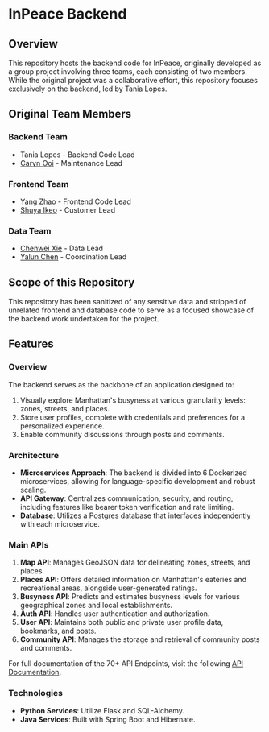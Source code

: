 # InPeace Backend

## Overview

This repository hosts the backend code for InPeace, originally developed as a group project involving three teams, each consisting of two members. While the original project was a collaborative effort, this repository focuses exclusively on the backend, led by Tania Lopes.

## Original Team Members

### Backend Team
- Tania Lopes - Backend Code Lead
- [Caryn Ooi](https://github.com/CarynOoi) - Maintenance Lead

### Frontend Team
- [Yang Zhao](https://github.com/YaaangZ) - Frontend Code Lead
- [Shuya Ikeo](https://github.com/shuyaaaaaaa/shuyaaaaaaa) - Customer Lead

### Data Team
- [Chenwei Xie](https://github.com/DVv66) - Data Lead
- [Yalun Chen](https://github.com/C-Cecilia) - Coordination Lead

## Scope of this Repository

This repository has been sanitized of any sensitive data and stripped of unrelated frontend and database code to serve as a focused showcase of the backend work undertaken for the project.

## Features

### Overview

The backend serves as the backbone of an application designed to:
1. Visually explore Manhattan's busyness at various granularity levels: zones, streets, and places.
2. Store user profiles, complete with credentials and preferences for a personalized experience.
3. Enable community discussions through posts and comments.

### Architecture

- **Microservices Approach**: The backend is divided into 6 Dockerized microservices, allowing for language-specific development and robust scaling.
- **API Gateway**: Centralizes communication, security, and routing, including features like bearer token verification and rate limiting.
- **Database**: Utilizes a Postgres database that interfaces independently with each microservice.

### Main APIs

1. **Map API**: Manages GeoJSON data for delineating zones, streets, and places.
2. **Places API**: Offers detailed information on Manhattan's eateries and recreational areas, alongside user-generated ratings.
3. **Busyness API**: Predicts and estimates busyness levels for various geographical zones and local establishments.
4. **Auth API**: Handles user authentication and authorization.
5. **User API**: Maintains both public and private user profile data, bookmarks, and posts.
6. **Community API**: Manages the storage and retrieval of community posts and comments.

For full documentation of the 70+ API Endpoints, visit the following [API Documentation](https://docs.google.com/document/d/1vhEpY7qU-hP3Me1abiv3gGc6FO0TWTbxiPieJy6DrvE/edit?usp=sharing).

### Technologies

- **Python Services**: Utilize Flask and SQL-Alchemy.
- **Java Services**: Built with Spring Boot and Hibernate.

